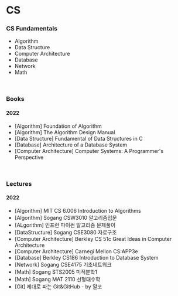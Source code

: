 # CS

### CS Fundamentals
   - Algorithm
   - Data Structure
   - Computer Architecture
   - Database
   - Network
   - Math

<br>

### Books
#### 2022
   - [Algorithm] Foundation of Algorithm
   - [Algorithm] The Algorithm Design Manual
   - [Data Structure] Fundamental of Data Structures in C
   - [Database] Architecture of a Database System
   - [Computer Architecture] Computer Systems: A Programmer's Perspective

<br>

### Lectures
#### 2022
   - [Algorithm] MIT CS 6.006 Introduction to Algorithms
   - [Algorithm] Sogang CSW3010 알고리즘입문
   - [ALgorithm] 인프런 파이썬 알고리즘 문제풀이
   - [DataStructure] Sogang CSE3080 자료구조
   - [Computer Architecture] Berkley CS 51c Great Ideas in Computer Architecture
   - [Computer Architecture] Carnegi Mellon CS:APP3e
   - [Database] Berkley CS186 Introduction to Database System
   - [Network] Sogang CSE4175 기초네트워크
   - [Math] Sogang STS2005 미적분학1
   - [Math] Sogang MAT 2110 선형대수학
   - [Git] 제대로 파는 Git&GitHub - by 얄코
